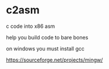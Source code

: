 # c2asm
c code into x86 asm

help you build code to bare bones

on windows you must install gcc 

https://sourceforge.net/projects/mingw/





